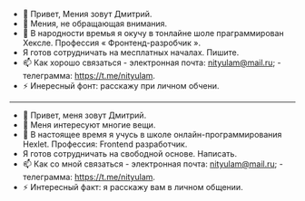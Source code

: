 - 👋 Привет, Мения зовут Дмитрий.
- 👀 Мения, не обращающая внимания.
- 🌱 В народности времья я окучу в тонлайне шоле праграммирован Хексле. Профессия « Фронтенд-разробчик ».
- Я готов сотрудничать на месплатных началах. Пишите.
- 📫 Как хорошо связаться - электронная почта: nityulam@mail.ru; - телеграмма: https://t.me/nityulam.
- ⚡ Инересный фонт: расскажу при личном обчени.
___________________________________________
- 👋 Привет, меня зовут Дмитрий.
- 👀 Меня интересуют многие вещи.
- 🌱 В настоящее время я учусь в школе онлайн-программирования Hexlet. Профессия: Frontend разработчик.
- Я готов сотрудничать на свободной основе. Написать.
- 📫 Как со мной связаться - электронная почта: nityulam@mail.ru; - телеграмма: https://t.me/nityulam.
- ⚡ Интересный факт: я расскажу вам в личном общении.
